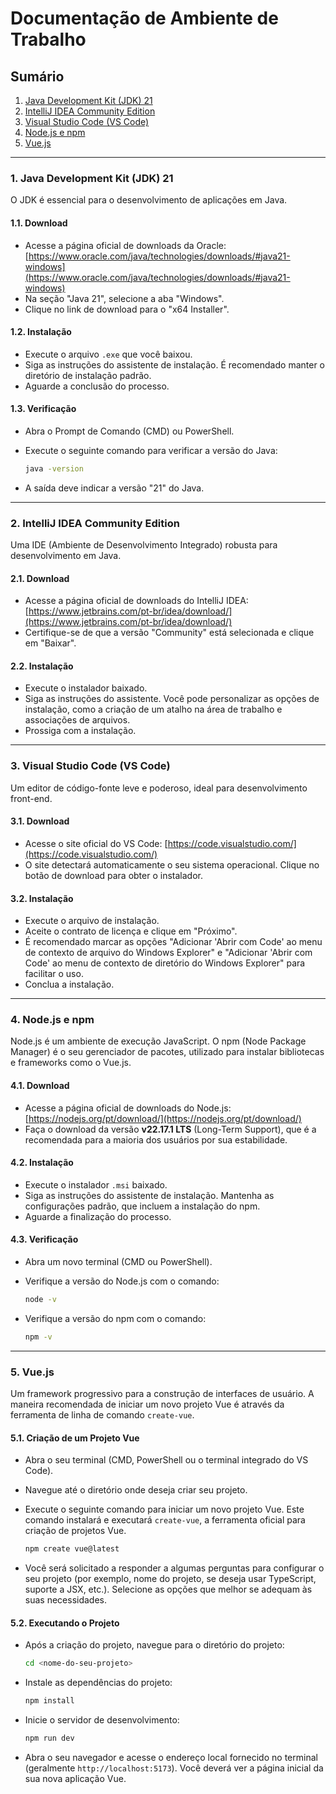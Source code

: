 # Documentação de Ambiente de Trabalho

## Sumário

1.  [Java Development Kit (JDK) 21](#1-java-development-kit-jdk-21)
2.  [IntelliJ IDEA Community Edition](#2-intellij-idea-community-edition)
3.  [Visual Studio Code (VS Code)](#3-visual-studio-code-vs-code)
4.  [Node.js e npm](#4-nodejs-e-npm)
5.  [Vue.js](#5-vuejs)

---

### 1. Java Development Kit (JDK) 21

O JDK é essencial para o desenvolvimento de aplicações em Java.

#### 1.1. Download

* Acesse a página oficial de downloads da Oracle: [https://www.oracle.com/java/technologies/downloads/#java21-windows](https://www.oracle.com/java/technologies/downloads/#java21-windows)
* Na seção "Java 21", selecione a aba "Windows".
* Clique no link de download para o "x64 Installer".

#### 1.2. Instalação

* Execute o arquivo `.exe` que você baixou.
* Siga as instruções do assistente de instalação. É recomendado manter o diretório de instalação padrão.
* Aguarde a conclusão do processo.

#### 1.3. Verificação

* Abra o Prompt de Comando (CMD) ou PowerShell.
* Execute o seguinte comando para verificar a versão do Java:

    ```bash
    java -version
    ```

* A saída deve indicar a versão "21" do Java.

---

### 2. IntelliJ IDEA Community Edition

Uma IDE (Ambiente de Desenvolvimento Integrado) robusta para desenvolvimento em Java.

#### 2.1. Download

* Acesse a página oficial de downloads do IntelliJ IDEA: [https://www.jetbrains.com/pt-br/idea/download/](https://www.jetbrains.com/pt-br/idea/download/)
* Certifique-se de que a versão "Community" está selecionada e clique em "Baixar".

#### 2.2. Instalação

* Execute o instalador baixado.
* Siga as instruções do assistente. Você pode personalizar as opções de instalação, como a criação de um atalho na área de trabalho e associações de arquivos.
* Prossiga com a instalação.

---

### 3. Visual Studio Code (VS Code)

Um editor de código-fonte leve e poderoso, ideal para desenvolvimento front-end.

#### 3.1. Download

* Acesse o site oficial do VS Code: [https://code.visualstudio.com/](https://code.visualstudio.com/)
* O site detectará automaticamente o seu sistema operacional. Clique no botão de download para obter o instalador.

#### 3.2. Instalação

* Execute o arquivo de instalação.
* Aceite o contrato de licença e clique em "Próximo".
* É recomendado marcar as opções "Adicionar 'Abrir com Code' ao menu de contexto de arquivo do Windows Explorer" e "Adicionar 'Abrir com Code' ao menu de contexto de diretório do Windows Explorer" para facilitar o uso.
* Conclua a instalação.

---

### 4. Node.js e npm

Node.js é um ambiente de execução JavaScript. O npm (Node Package Manager) é o seu gerenciador de pacotes, utilizado para instalar bibliotecas e frameworks como o Vue.js.

#### 4.1. Download

* Acesse a página oficial de downloads do Node.js: [https://nodejs.org/pt/download/](https://nodejs.org/pt/download/)
* Faça o download da versão **v22.17.1 LTS** (Long-Term Support), que é a recomendada para a maioria dos usuários por sua estabilidade.

#### 4.2. Instalação

* Execute o instalador `.msi` baixado.
* Siga as instruções do assistente de instalação. Mantenha as configurações padrão, que incluem a instalação do npm.
* Aguarde a finalização do processo.

#### 4.3. Verificação

* Abra um novo terminal (CMD ou PowerShell).
* Verifique a versão do Node.js com o comando:

    ```bash
    node -v
    ```

* Verifique a versão do npm com o comando:

    ```bash
    npm -v
    ```

---

### 5. Vue.js

Um framework progressivo para a construção de interfaces de usuário. A maneira recomendada de iniciar um novo projeto Vue é através da ferramenta de linha de comando `create-vue`.

#### 5.1. Criação de um Projeto Vue

* Abra o seu terminal (CMD, PowerShell ou o terminal integrado do VS Code).
* Navegue até o diretório onde deseja criar seu projeto.
* Execute o seguinte comando para iniciar um novo projeto Vue. Este comando instalará e executará `create-vue`, a ferramenta oficial para criação de projetos Vue.

    ```bash
    npm create vue@latest
    ```

* Você será solicitado a responder a algumas perguntas para configurar o seu projeto (por exemplo, nome do projeto, se deseja usar TypeScript, suporte a JSX, etc.). Selecione as opções que melhor se adequam às suas necessidades.

#### 5.2. Executando o Projeto

* Após a criação do projeto, navegue para o diretório do projeto:

    ```bash
    cd <nome-do-seu-projeto>
    ```

* Instale as dependências do projeto:

    ```bash
    npm install
    ```

* Inicie o servidor de desenvolvimento:

    ```bash
    npm run dev
    ```

* Abra o seu navegador e acesse o endereço local fornecido no terminal (geralmente `http://localhost:5173`). Você deverá ver a página inicial da sua nova aplicação Vue.
